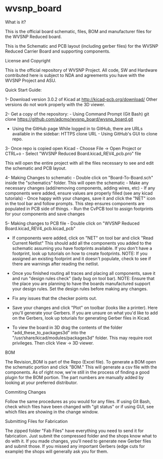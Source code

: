 # wvsnp_board

What is it?

This is the official board schematic, files, BOM and manufacturer files for the WVSNP Reduced board.

This is the Schematic and PCB layout (including gerber files) for the WVSNP Reduced Carrier Board 
and supporting components.

License and Copyright

This is the official repository of WVSNP Project. All code, SW and Hardware contributed here is 
subject to NDA and agreements you have with the WVSNP Project and ASU.

Quick Start Guide:

1- Download version 3.0.2 of Kicad at http://kicad-pcb.org/download/
Other versions do not work properly with the 3D viewer.

2- Get a copy of the repository: - Using Command Prompt (Git Bash) git clone 
   https://github.com/adcmo/wvsnp_board/wvsnp_board.git
   - Using the GitHub page While logged in to GitHub, there are URLs available 
    in the sidebar: HTTPS clone URL - Using GitHub's GUI to clone repo.

3- Once repo is copied open Kicad - Choose File -> Open Project or CTRL+o - 
   Select "WVSNP Reduced Board.kicad_REV4_pcb.pro" file

   This will open the entire project with all the files necessary to see and 
   edit the schematic and PCB layout. 
   
4- Making Changes to schematic - Double click on "Board-To-Board.sch" inside the "schematics" folder. 
   This will open the schematic - Make any necessary changes (add/removing 
   components, adding wires, etc) - If any components were added, ensure values 
   are properly filled (see any kicad tutorials) - Once happy with your changes, 
   save it and click the "NET" icon in the tool bar and follow prompts. This step 
   ensures components are populated in PCB side of things. - Run the CvPCB tool 
   to assign footprints for your components and save changes

5- Making changes to PCB file - Double click on "WVSNP Reduced Board.kicad_REV4_pcb.kicad_pcb" 
   - If components were added, click on "NET" on tool bar and click "Read Current 
     Netlist" This should add all the components you added to the schematic assuming 
     you have footprints available. If you don't have a footprint, look up tutorials 
     on how to create footprints. NOTE: If you assigned an existing footprint and it 
     doesn't populate, check to see if there are warnings after reading the netlist.

   - Once you finished routing all traces and placing all components, save it and run 
     "design rules check" (lady bug on tool bar).
     NOTE: Ensure that the place you are planning to have the boards manufactured 
     support your design rules. Set the design rules before making any changes.

   - Fix any issues that the checker points out. 
   - Save your changes and click "Plot" on toolbar (looks like a printer). Here you'll 
     generate your Gerbers. If you are unsure on what you'd like to add on the Gerbers, 
     look up toturials for generating Gerber files in Kicad. 
     
   - To view the board in 3D drag the contents of the folder "add_these_to_packages3d" into the "/usr/share/kicad/modules/packages3d" folder. This may require root privileges. Then click View -> 3D viewer. 
   
BOM

The Revision_BOM is part of the Repo (Excel file). To generate a BOM open the schematic 
portion and click "BOM." This will generate a csv file with the components. As of right 
now, we're still in the process of finding a good plugin for the BOM portion. The part 
numbers are manually added by looking at your preferred distributor.

Commiting Changes

Follow the same procedures as you would for any files. If using Git Bash, check which 
files have been changed with "git status" or if using GUI, see which files are showing 
in the change window.

Submitting Files for Fabrication

The zipped folder "Fab Files" have everything you need to send it for fabrication. 
Just submit the compressed folder and the shops know what to do with it. If you made 
changes, you'll need to generate new Gerber files and submit those. If you missed any 
important Gerbers (edge cuts for example) the shops will generally ask you for them.
